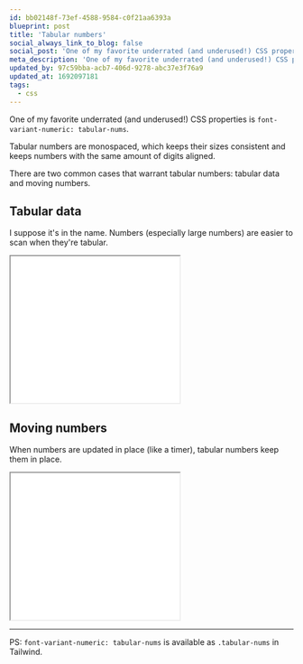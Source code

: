 ```yaml
---
id: bb02148f-73ef-4588-9584-c0f21aa6393a
blueprint: post
title: 'Tabular numbers'
social_always_link_to_blog: false
social_post: 'One of my favorite underrated (and underused!) CSS properties is font-variant-numeric: tabular-nums. There are two common cases that warrant tabular numbers: tabular data and moving numbers.'
meta_description: 'One of my favorite underrated (and underused!) CSS properties is font-variant-numeric: tabular-nums. There are two common cases that warrant tabular numbers: tabular data and moving numbers.'
updated_by: 97c59bba-acb7-406d-9278-abc37e3f76a9
updated_at: 1692097181
tags:
  - css
---
```

One of my favorite underrated (and underused!) CSS properties is `font-variant-numeric: tabular-nums`.

Tabular numbers are monospaced, which keeps their sizes consistent and keeps numbers with the same amount of digits aligned.

There are two common cases that warrant tabular numbers: tabular data and moving numbers.

<!--more-->

## Tabular data

I suppose it's in the name. Numbers (especially large numbers) are easier to scan when they're tabular.

<iframe src="/embeds/tabular-nums-1.html" height="260px"></iframe>

## Moving numbers

When numbers are updated in place (like a timer), tabular numbers keep them in place.

<iframe src="/embeds/tabular-nums-2.html" height="260px"></iframe> 

---

PS: `font-variant-numeric: tabular-nums` is available as `.tabular-nums` in Tailwind.